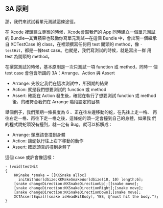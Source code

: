 3A 原則
-------

那，我們來試試看單元測試這條途徑。

在 Xcode 裡頭建立專案的時候，Xcode會幫我們的 App 同時建立一個單元測試
的 Bundle—其實蘋果也鼓勵你寫單元測試—在這個 Bundle 中，會出現一個繼承
自 XCTestCase 的 class，在裡頭撰寫任何用 test 開頭的 method，像
`-testHit`，都是一條test case。也就是，我們寫測試的時候，就是寫出一群
用 test 為開頭的 method。

在撰寫測試的時候，基本原則是一次只測試一項 function 或 method，同時一
個 test case 會包含所謂的 3A：Arrange、Action 與 Assert

- Arrange: 先設定我們在這次測試中，所預期的結果
- Action: 就是我們想要測試的 function 或 method
- Assert: 確認在 Action 發生後，確認在執行了想要測試 function 或
  method 後，的確符合我們在 Arrange 階段設定的目標

舉個例子，我們預期一條長度為 6 、正在往左邊移動的蛇，在先往上走一格、
再往右走一格、再往下走一格之後，這條蛇的頭一定會撞到自己的身體，如果我
們的程式說蛇頭沒有撞到，就一定有 Bug。就可以拆解成：

- Arrange: 頭應該會撞到身體
- Action: 讓蛇執行往上右下移動的動作
- Assert: 確認頭真的撞到身體了

這個 case 或許會像這樣：

``` objc
- (void)testHit
{
	KKSnake *snake = [[KKSnake alloc]
	  initWithWorldSize:KKMakeSnakeWorldSize(10, 10) length:6];
	[snake changeDirection:KKSnakeDirectionUp];[[snake move];
	[snake changeDirection:KKSnakeDirectionRight];[snake move];
	[snake changeDirection:KKSnakeDirectionDown];[snake move];
	XCTAssertEqual([snake isHeadHitBody], YES, @"must hit the body.");
}
```
